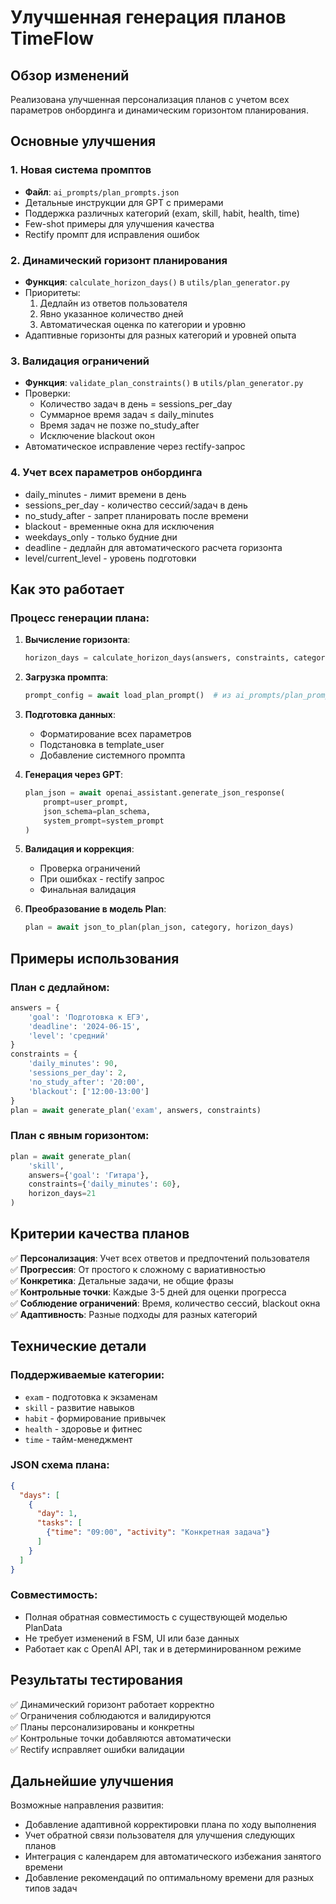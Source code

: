 # Улучшенная генерация планов TimeFlow

## Обзор изменений

Реализована улучшенная персонализация планов с учетом всех параметров онбординга и динамическим горизонтом планирования.

## Основные улучшения

### 1. Новая система промптов
- **Файл**: `ai_prompts/plan_prompts.json`
- Детальные инструкции для GPT с примерами
- Поддержка различных категорий (exam, skill, habit, health, time)
- Few-shot примеры для улучшения качества
- Rectify промпт для исправления ошибок

### 2. Динамический горизонт планирования
- **Функция**: `calculate_horizon_days()` в `utils/plan_generator.py`
- Приоритеты:
  1. Дедлайн из ответов пользователя
  2. Явно указанное количество дней
  3. Автоматическая оценка по категории и уровню
- Адаптивные горизонты для разных категорий и уровней опыта

### 3. Валидация ограничений
- **Функция**: `validate_plan_constraints()` в `utils/plan_generator.py`
- Проверки:
  - Количество задач в день = sessions_per_day
  - Суммарное время задач ≤ daily_minutes
  - Время задач не позже no_study_after
  - Исключение blackout окон
- Автоматическое исправление через rectify-запрос

### 4. Учет всех параметров онбординга
- daily_minutes - лимит времени в день
- sessions_per_day - количество сессий/задач в день  
- no_study_after - запрет планировать после времени
- blackout - временные окна для исключения
- weekdays_only - только будние дни
- deadline - дедлайн для автоматического расчета горизонта
- level/current_level - уровень подготовки

## Как это работает

### Процесс генерации плана:

1. **Вычисление горизонта**:
   ```python
   horizon_days = calculate_horizon_days(answers, constraints, category)
   ```

2. **Загрузка промпта**:
   ```python
   prompt_config = await load_plan_prompt()  # из ai_prompts/plan_prompts.json
   ```

3. **Подготовка данных**:
   - Форматирование всех параметров
   - Подстановка в template_user
   - Добавление системного промпта

4. **Генерация через GPT**:
   ```python
   plan_json = await openai_assistant.generate_json_response(
       prompt=user_prompt,
       json_schema=plan_schema,
       system_prompt=system_prompt
   )
   ```

5. **Валидация и коррекция**:
   - Проверка ограничений
   - При ошибках - rectify запрос
   - Финальная валидация

6. **Преобразование в модель Plan**:
   ```python
   plan = await json_to_plan(plan_json, category, horizon_days)
   ```

## Примеры использования

### План с дедлайном:
```python
answers = {
    'goal': 'Подготовка к ЕГЭ',
    'deadline': '2024-06-15',
    'level': 'средний'
}
constraints = {
    'daily_minutes': 90,
    'sessions_per_day': 2,
    'no_study_after': '20:00',
    'blackout': ['12:00-13:00']
}
plan = await generate_plan('exam', answers, constraints)
```

### План с явным горизонтом:
```python
plan = await generate_plan(
    'skill', 
    answers={'goal': 'Гитара'}, 
    constraints={'daily_minutes': 60},
    horizon_days=21
)
```

## Критерии качества планов

✅ **Персонализация**: Учет всех ответов и предпочтений пользователя  
✅ **Прогрессия**: От простого к сложному с вариативностью  
✅ **Конкретика**: Детальные задачи, не общие фразы  
✅ **Контрольные точки**: Каждые 3-5 дней для оценки прогресса  
✅ **Соблюдение ограничений**: Время, количество сессий, blackout окна  
✅ **Адаптивность**: Разные подходы для разных категорий  

## Технические детали

### Поддерживаемые категории:
- `exam` - подготовка к экзаменам
- `skill` - развитие навыков
- `habit` - формирование привычек
- `health` - здоровье и фитнес
- `time` - тайм-менеджмент

### JSON схема плана:
```json
{
  "days": [
    {
      "day": 1,
      "tasks": [
        {"time": "09:00", "activity": "Конкретная задача"}
      ]
    }
  ]
}
```

### Совместимость:
- Полная обратная совместимость с существующей моделью PlanData
- Не требует изменений в FSM, UI или базе данных
- Работает как с OpenAI API, так и в детерминированном режиме

## Результаты тестирования

✅ Динамический горизонт работает корректно  
✅ Ограничения соблюдаются и валидируются  
✅ Планы персонализированы и конкретны  
✅ Контрольные точки добавляются автоматически  
✅ Rectify исправляет ошибки валидации  

## Дальнейшие улучшения

Возможные направления развития:
- Добавление адаптивной корректировки плана по ходу выполнения
- Учет обратной связи пользователя для улучшения следующих планов
- Интеграция с календарем для автоматического избежания занятого времени
- Добавление рекомендаций по оптимальному времени для разных типов задач
